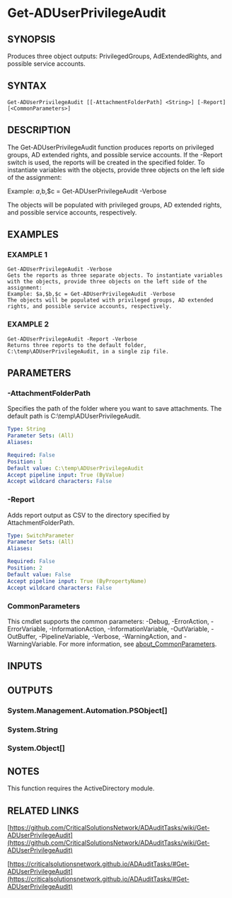 ﻿---
external help file: ADAuditTasks-help.xml
Module Name: ADAuditTasks
online version: https://github.com/CriticalSolutionsNetwork/ADAuditTasks/wiki/Get-ADUserPrivilegeAudit
schema: 2.0.0
---

# Get-ADUserPrivilegeAudit

## SYNOPSIS
Produces three object outputs: PrivilegedGroups, AdExtendedRights, and possible service accounts.

## SYNTAX

```
Get-ADUserPrivilegeAudit [[-AttachmentFolderPath] <String>] [-Report] [<CommonParameters>]
```

## DESCRIPTION
The Get-ADUserPrivilegeAudit function produces reports on privileged groups, AD extended rights, and possible service accounts.
If the -Report switch is used, the reports will be created in the specified folder.
To instantiate variables with the objects, provide three objects on the left side of the assignment:

Example: $a,$b,$c = Get-ADUserPrivilegeAudit -Verbose

The objects will be populated with privileged groups, AD extended rights, and possible service accounts, respectively.

## EXAMPLES

### EXAMPLE 1
```
Get-ADUserPrivilegeAudit -Verbose
Gets the reports as three separate objects. To instantiate variables with the objects, provide three objects on the left side of the assignment:
Example: $a,$b,$c = Get-ADUserPrivilegeAudit -Verbose
The objects will be populated with privileged groups, AD extended rights, and possible service accounts, respectively.
```

### EXAMPLE 2
```
Get-ADUserPrivilegeAudit -Report -Verbose
Returns three reports to the default folder, C:\temp\ADUserPrivilegeAudit, in a single zip file.
```

## PARAMETERS

### -AttachmentFolderPath
Specifies the path of the folder where you want to save attachments.
The default path is C:\temp\ADUserPrivilegeAudit.

```yaml
Type: String
Parameter Sets: (All)
Aliases:

Required: False
Position: 1
Default value: C:\temp\ADUserPrivilegeAudit
Accept pipeline input: True (ByValue)
Accept wildcard characters: False
```

### -Report
Adds report output as CSV to the directory specified by AttachmentFolderPath.

```yaml
Type: SwitchParameter
Parameter Sets: (All)
Aliases:

Required: False
Position: 2
Default value: False
Accept pipeline input: True (ByPropertyName)
Accept wildcard characters: False
```

### CommonParameters
This cmdlet supports the common parameters: -Debug, -ErrorAction, -ErrorVariable, -InformationAction, -InformationVariable, -OutVariable, -OutBuffer, -PipelineVariable, -Verbose, -WarningAction, and -WarningVariable. For more information, see [about_CommonParameters](http://go.microsoft.com/fwlink/?LinkID=113216).

## INPUTS

## OUTPUTS

### System.Management.Automation.PSObject[]
### System.String
### System.Object[]
## NOTES
This function requires the ActiveDirectory module.

## RELATED LINKS

[https://github.com/CriticalSolutionsNetwork/ADAuditTasks/wiki/Get-ADUserPrivilegeAudit](https://github.com/CriticalSolutionsNetwork/ADAuditTasks/wiki/Get-ADUserPrivilegeAudit)

[https://criticalsolutionsnetwork.github.io/ADAuditTasks/#Get-ADUserPrivilegeAudit](https://criticalsolutionsnetwork.github.io/ADAuditTasks/#Get-ADUserPrivilegeAudit)

